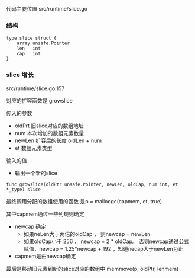 
代码主要位置 src/runtime/slice.go

### 结构

```golang
type slice struct {
	array unsafe.Pointer
	len   int
	cap   int
}
```

### slice 增长 

src/runtime/slice.go:157

对应的扩容函数是 growslice 

传入的参数
- oldPrt 旧slice对应的数组地址
- num 本次增加的数组元素数量
- newLen 扩容后的长度 oldLen + num 
- et 数组元素类型

输入的值
- 输出一个新的slice

```golang
func growslice(oldPtr unsafe.Pointer, newLen, oldCap, num int, et *_type) slice
```

最终调用分配的数组使用的函数 是p = mallocgc(capmem, et, true)

其中capmem通过一些列规则确定
- newcap 确定
    - 如果neLen大于两倍的oldCap ， 则newcap = newLen
    - 如果oldCap小于 256 ， newcap = 2 * oldCap。 否则newcap通过公式赋值，newcap = 1.25*newcap + 192 ，知道necap大于newLen为止
- capmem是由newcap确定

最后是移动旧元素到新的slice对应的数组中 memmove(p, oldPtr, lenmem)